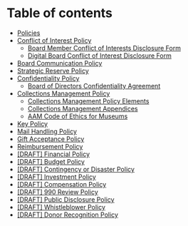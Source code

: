 # Table of contents

* [Policies](README.md)
* [Conflict of Interest Policy](conflict-of-interest-policy.md)
  * [Board Member Conflict of Interests Disclosure Form](conflict-of-interest-policy/board-member-conflict-of-interests-disclosure-form.md)
  * [Digital Board Conflict of Interest Disclosure Form](https://tmdc.cc/board-coi-disclosure?utm_source=gitbook\&utm_medium=link\&utm_campaign=board_handbook)
* [Board Communication Policy](board-communication-policy.md)
* [Strategic Reserve Policy](strategic-reserve-policy.md)
* [Confidentiality Policy](confidentiality-policy/README.md)
  * [Board of Directors Confidentiality Agreement](confidentiality-policy/board-of-directors-confidentiality-agreement.md)
* [Collections Management Policy](collections-management-policy/README.md)
  * [Collections Management Policy Elements](collections-management-policy/collections-management-policy-elements.md)
  * [Collections Management Appendices](collections-management-policy/collections-management-appendices.md)
  * [AAM Code of Ethics for Museums](collections-management-policy/aam-code-of-ethics-for-museums.md)
* [Key Policy](key-policy.md)
* [Mail Handling Policy](mail-handling-policy.md)
* [Gift Acceptance Policy](gift-acceptance-policy.md)
* [Reimbursement Policy](reimbursement-policy.md)
* [\[DRAFT\] Financial Policy](financial-policy.md)
* [\[DRAFT\] Budget Policy](budget-policy.md)
* [\[DRAFT\] Contingency or Disaster Policy](contingency-or-disaster-policy.md)
* [\[DRAFT\] Investment Policy](investment-policy.md)
* [\[DRAFT\] Compensation Policy](draft-compensation-policy.md)
* [\[DRAFT\] 990 Review Policy](draft-990-review-policy.md)
* [\[DRAFT\] Public Disclosure Policy](draft-public-disclosure-policy.md)
* [\[DRAFT\] Whistleblower Policy](draft-whistleblower-policy.md)
* [\[DRAFT\] Donor Recognition Policy](draft-donor-recognition-policy.md)
